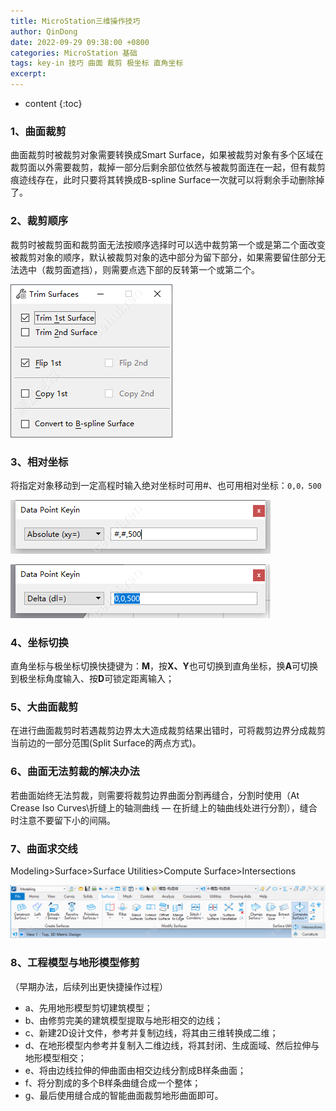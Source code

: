 ```yaml
---
title: MicroStation三维操作技巧
author: QinDong
date: 2022-09-29 09:38:00 +0800
categories: MicroStation 基础
tags: key-in 技巧 曲面 裁剪 极坐标 直角坐标
excerpt: 
---
```

* content
{:toc}

### 1、曲面裁剪
曲面裁剪时被裁剪对象需要转换成Smart Surface，如果被裁剪对象有多个区域在裁剪面以外需要裁剪，裁掉一部分后剩余部位依然与被裁剪面连在一起，但有裁剪痕迹线存在，此时只要将其转换成B-spline Surface一次就可以将剩余手动删除掉了。

### 2、裁剪顺序
裁剪时被裁剪面和裁剪面无法按顺序选择时可以选中裁剪第一个或是第二个面改变被裁剪对象的顺序，默认被裁剪对象的选中部分为留下部分，如果需要留住部分无法选中（裁剪面遮挡），则需要点选下部的反转第一个或第二个。

![](/img/2022/2022-09-29-09-38-37.png)

### 3、相对坐标
将指定对象移动到一定高程时输入绝对坐标时可用#、也可用相对坐标：`0,0，500`

![](/img/2022/2022-09-29-09-38-43.png)

![](/img/2022/2022-09-29-09-38-53.png)

### 4、坐标切换
直角坐标与极坐标切换快捷键为：**M**，按**X、Y**也可切换到直角坐标，换**A**可切换到极坐标角度输入、按**D**可锁定距离输入；

### 5、大曲面裁剪
在进行曲面裁剪时若遇裁剪边界太大造成裁剪结果出错时，可将裁剪边界分成裁剪当前边的一部分范围(Split Surface的两点方式)。

### 6、曲面无法剪裁的解决办法
若曲面始终无法剪裁，则需要将裁剪边界曲面分割再缝合，分割时使用（At Crease Iso Curves\折缝上的轴测曲线 — 在折缝上的轴曲线处进行分割），缝合时注意不要留下小的间隔。

### 7、曲面求交线
Modeling>Surface>Surface Utilities>Compute Surface>Intersections

![](/img/2022/2022-09-29-09-39-00.png)

### 8、工程模型与地形模型修剪
（早期办法，后续列出更快捷操作过程）

- a、先用地形模型剪切建筑模型；
- b、由修剪完美的建筑模型提取与地形相交的边线；
- c、新建2D设计文件，参考并复制边线，将其由三维转换成二维；
- d、在地形模型内参考并复制入二维边线，将其封闭、生成面域、然后拉伸与地形模型相交；
- e、将由边线拉伸的伸曲面由相交边线分割成B样条曲面；
- f、将分割成的多个B样条曲缝合成一个整体；
- g、最后使用缝合成的智能曲面裁剪地形曲面即可。